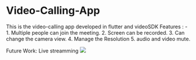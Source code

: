 # Video-Calling-App
This is the video-calling app developed in flutter and videoSDK
Features : -
        1. Multiple people can join the meeting.
        2. Screen can be recorded.
        3. Can change the camera view.
        4. Manage the Resolution
        5. audio and video mute.
        
 Future Work: Live streamming
![](https://github.com/surajkd786/Video-Calling-App/blob/main/VIDEO_APP_GIF.gif)
